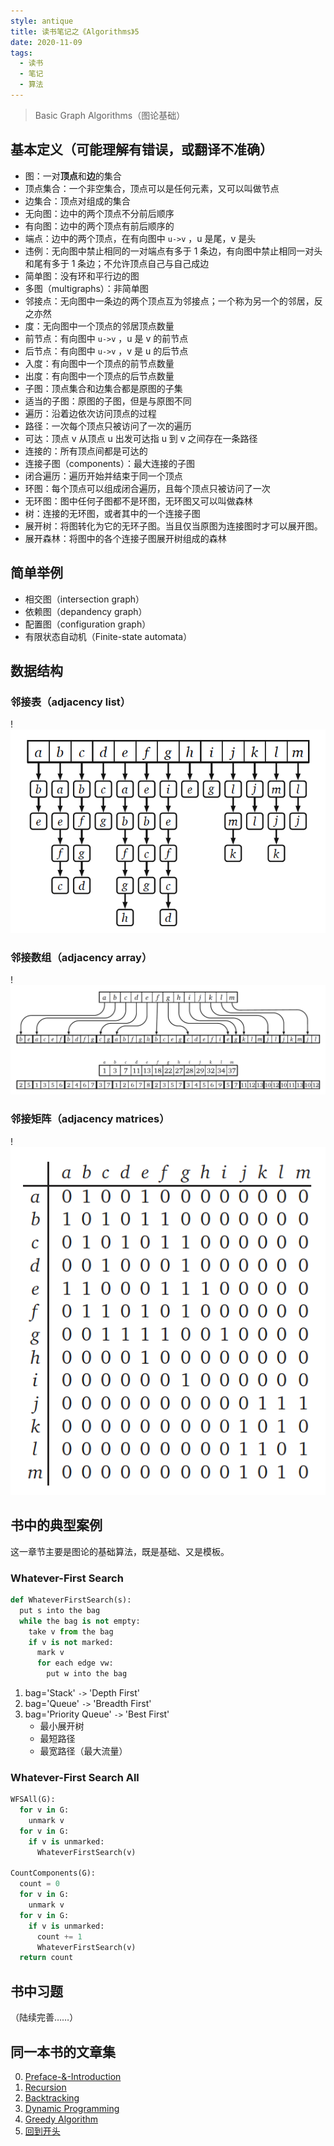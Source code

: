 ```yaml
---
style: antique
title: 读书笔记之《Algorithms》5
date: 2020-11-09
tags:
  - 读书
  - 笔记
  - 算法
---
```


> Basic Graph Algorithms（图论基础）

## 基本定义（可能理解有错误，或翻译不准确）

- 图：一对**顶点**和**边**的集合
- 顶点集合：一个非空集合，顶点可以是任何元素，又可以叫做节点
- 边集合：顶点对组成的集合
- 无向图：边中的两个顶点不分前后顺序
- 有向图：边中的两个顶点有前后顺序的
- 端点：边中的两个顶点，在有向图中 `u->v` ，u 是尾，v 是头
- 违例：无向图中禁止相同的一对端点有多于 1 条边，有向图中禁止相同一对头和尾有多于 1 条边；不允许顶点自己与自己成边
- 简单图：没有环和平行边的图
- 多图（multigraphs）：非简单图
- 邻接点：无向图中一条边的两个顶点互为邻接点；一个称为另一个的邻居，反之亦然
- 度：无向图中一个顶点的邻居顶点数量
- 前节点：有向图中 `u->v` ，u 是 v 的前节点
- 后节点：有向图中 `u->v` ，v 是 u 的后节点
- 入度：有向图中一个顶点的前节点数量
- 出度：有向图中一个顶点的后节点数量
- 子图：顶点集合和边集合都是原图的子集
- 适当的子图：原图的子图，但是与原图不同
- 遍历：沿着边依次访问顶点的过程
- 路径：一次每个顶点只被访问了一次的遍历
- 可达：顶点 v 从顶点 u 出发可达指 u 到 v 之间存在一条路径
- 连接的：所有顶点间都是可达的
- 连接子图（components）：最大连接的子图
- 闭合遍历：遍历开始并结束于同一个顶点
- 环图：每个顶点可以组成闭合遍历，且每个顶点只被访问了一次
- 无环图：图中任何子图都不是环图，无环图又可以叫做森林
- 树：连接的无环图，或者其中的一个连接子图
- 展开树：将图转化为它的无环子图。当且仅当原图为连接图时才可以展开图。
- 展开森林：将图中的各个连接子图展开树组成的森林

## 简单举例

- 相交图（intersection graph）
- 依赖图（depandency graph）
- 配置图（configuration graph）
- 有限状态自动机（Finite-state automata）

## 数据结构

### 邻接表（adjacency list）

!![邻接表（adjacency list）](Algorithms-5-Basic-Graph/adjacency-list.png '=400px-')

### 邻接数组（adjacency array）

!![邻接数组（adjacency array）](Algorithms-5-Basic-Graph/adjacency-array.png '=900px-')

### 邻接矩阵（adjacency matrices）

!![邻接矩阵（adjacency matrices）](Algorithms-5-Basic-Graph/adjacency-matrices.png '=400px-')

## 书中的典型案例

这一章节主要是图论的基础算法，既是基础、又是模板。

### Whatever-First Search

```python
def WhateverFirstSearch(s):
  put s into the bag
  while the bag is not empty:
    take v from the bag
    if v is not marked:
      mark v
      for each edge vw:
        put w into the bag
```

1. bag='Stack' `->` 'Depth First'
2. bag='Queue' `->` 'Breadth First'
3. bag='Priority Queue' `->` 'Best First'
   - 最小展开树
   - 最短路径
   - 最宽路径（最大流量）

### Whatever-First Search All

```python
WFSAll(G):
  for v in G:
    unmark v
  for v in G:
    if v is unmarked:
      WhateverFirstSearch(v)

CountComponents(G):
  count = 0
  for v in G:
    unmark v
  for v in G:
    if v is unmarked:
      count += 1
      WhateverFirstSearch(v)
  return count
```

## 书中习题

（陆续完善……）

## 同一本书的文章集

0. [Preface-&-Introduction](post:Book-Algorithms-0-Preface-&-Introduction)
1. [Recursion](post:Book-Algorithms-1-Recursion)
1. [Backtracking](post:Book-Algorithms-2-Backtracking)
1. [Dynamic Programming](post:Book-Algorithms-3-Dynamic-Programming)
1. [Greedy Algorithm](post:Book-Algorithms-4-Greedy)
1. [回到开头](scroll-to-the-very-top)
